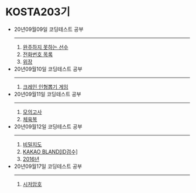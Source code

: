 <H1>KOSTA203기</H1>

<ul>
  <li>20년09월09일 코딩테스트 공부
  <hr>
  	<ol type="1">
  		<li><a href="https://github.com/JinYongHyeon/kosta/blob/master/%EC%BD%94%EB%94%A9%ED%85%8C%EC%8A%A4%ED%8A%B8/source/ArraySolution.java">완주하지 못하는 선수</a> </li>
  		<li><a href="https://github.com/JinYongHyeon/kosta/blob/master/%EC%BD%94%EB%94%A9%ED%85%8C%EC%8A%A4%ED%8A%B8/source/TelPhone.java">전화번호 목록</a></li>
  		<li><a href="https://github.com/JinYongHyeon/kosta/blob/master/%EC%BD%94%EB%94%A9%ED%85%8C%EC%8A%A4%ED%8A%B8/source/Spay.java">위장</a></li>
  	</ol>
  </li>
  <li>20년09월10일 코딩테스트 공부
  <hr>
  	<ol>
  		<li><a href="https://github.com/JinYongHyeon/kosta/blob/master/%EC%BD%94%EB%94%A9%ED%85%8C%EC%8A%A4%ED%8A%B8/source/KakaoCrane.java">크레인 인형뽑기 게임</a></li>
  	</ol>
  </li>
  <li>20년09월11일 코딩테스트 공부
  <hr>
  <ol>
  	<li><a href="https://github.com/JinYongHyeon/kosta/blob/master/%EC%BD%94%EB%94%A9%ED%85%8C%EC%8A%A4%ED%8A%B8/source/Exam.java">모의고사</a></li>
  		<li><a href="https://github.com/JinYongHyeon/kosta/blob/master/%EC%BD%94%EB%94%A9%ED%85%8C%EC%8A%A4%ED%8A%B8/source/WorkoutClothes.java">체육복</a></li>
  </ol>
  </li>
  <li>20년09월12일 코딩테스트 공부
  	<hr>
  	<ol>
  		<li><a href="https://github.com/JinYongHyeon/kosta/blob/master/%EC%BD%94%EB%94%A9%ED%85%8C%EC%8A%A4%ED%8A%B8/source/KakaoSecretMap.java"[1차]>비밀지도</a></li>
  		<li><a href="https://github.com/JinYongHyeon/kosta/blob/master/%EC%BD%94%EB%94%A9%ED%85%8C%EC%8A%A4%ED%8A%B8/source/KakaoBlandSingup.java">KAKAO BLAND[ID검수]</a></li>
  		<li><a href="https://github.com/JinYongHyeon/kosta/blob/master/%EC%BD%94%EB%94%A9%ED%85%8C%EC%8A%A4%ED%8A%B8/source/Day.java">2016년</a></li>
  	</ol>
    <li>20년09월17일 코딩테스트 공부<hr>
       <ol>
        <li><a href="https://github.com/JinYongHyeon/kosta/blob/master/%EC%BD%94%EB%94%A9%ED%85%8C%EC%8A%A4%ED%8A%B8/source/CaesarPassword.java">시저암호</a></li>
       </ol>
    </li>
  </li>
</ul>
